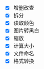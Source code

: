 <font face="Simsun" size=3>

- [x] 增删改查
- [x] 拆分
- [x] 读取颜色
- [x] 图片转黑白
- [x] 缩放
- [x] 计算大小
- [x] 文件命名
- [x] 格式转换

</font>